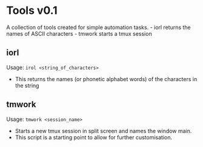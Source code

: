 Tools v0.1
==========

A collection of tools created for simple automation tasks.
    -   iorl returns the names of ASCII characters
    -   tmwork starts a tmux session

iorl
----

Usage: `irol <string_of_characters>`

-   This returns the names (or phonetic alphabet words) of the characters in the string

tmwork
------

Usage: `tmwork <session_name>`

-   Starts a new tmux session in split screen and names the window main.
-   This script is a starting point to allow for further customisation.


